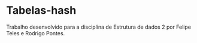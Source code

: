 # Tabelas-hash
Trabalho desenvolvido para a disciplina de Estrutura de dados 2 por Felipe Teles e Rodrigo Pontes.
